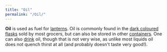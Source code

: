 ```yaml
---
title: "Oil"
permalink: "/Oil/"
---
```


**Oil** is used as fuel for [lanterns](lantern "wikilink"). Oil is
commonly found in the [dark coloured
flasks](dark_coloured_flask "wikilink") sold by most grocers, but can
also be stored in other [containers](container "wikilink"). One can also
[drink](drink "wikilink") oil, though that is not very wise, as unlike
most liquids oil does not quench thirst at all (and probably doesn't
taste very good!).
